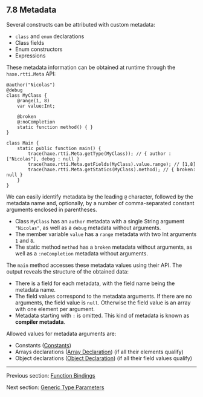 ## 7.8 Metadata

Several constructs can be attributed with custom metadata:



* `class` and `enum` declarations
* Class fields
* Enum constructors
* Expressions



These metadata information can be obtained at runtime through the `haxe.rtti.Meta` API:

```
@author("Nicolas")
@debug
class MyClass {
	@range(1, 8)
	var value:Int;
	
	@broken
	@:noCompletion
	static function method() { }
}

class Main {
	static public function main() {
		trace(haxe.rtti.Meta.getType(MyClass)); // { author : ["Nicolas"], debug : null }
		trace(haxe.rtti.Meta.getFields(MyClass).value.range); // [1,8]
		trace(haxe.rtti.Meta.getStatics(MyClass).method); // { broken: null }
	}
}
```

We can easily identify metadata by the leading `@` character, followed by the metadata name and, optionally, by a number of comma-separated constant arguments enclosed in parentheses.



* Class `MyClass` has an `author` metadata with a single String argument `"Nicolas"`, as well as a `debug` metadata without arguments.
* The member variable `value` has a `range` metadata with two Int arguments `1` and `8`.
* The static method `method` has a `broken` metadata without arguments, as well as a `:noCompletion` metadata without arguments.



The `main` method accesses these metadata values using their API. The output reveals the structure of the obtained data:



* There is a field for each metadata, with the field name being the metadata name.
* The field values correspond to the metadata arguments. If there are no arguments, the field value is `null`. Otherwise the field value is an array with one element per argument.
* Metadata starting with `:` is omitted. This kind of metadata is known as **compiler metadata**.



Allowed values for metadata arguments are:



* Constants ([Constants](https://github.com/Simn/HaxeManual/tree/master/md/manual/5.2-Constants.md))
* Arrays declarations ([Array Declaration](https://github.com/Simn/HaxeManual/tree/master/md/manual/5.5-Array_Declaration.md)) (if all their elements qualify)
* Object declarations ([Object Declaration](https://github.com/Simn/HaxeManual/tree/master/md/manual/5.6-Object_Declaration.md)) (if all their field values qualify)

---

Previous section: [Function Bindings](https://github.com/Simn/HaxeManual/tree/master/md/manual/7.7-Function_Bindings.md)

Next section: [Generic Type Parameters](https://github.com/Simn/HaxeManual/tree/master/md/manual/7.12-Generic_Type_Parameters.md)